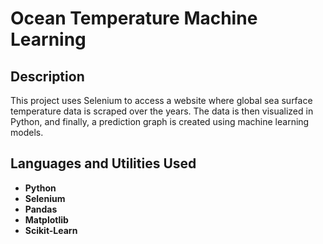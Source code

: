 <h1>Ocean Temperature Machine Learning</h1>

<h2>Description</h2>
This project uses Selenium to access a website where global sea surface temperature data is scraped over the years. The data is then visualized in Python, and finally, a prediction graph is created using machine learning models.
<br />

<h2>Languages and Utilities Used</h2>

- <b>Python</b> 
- <b>Selenium</b>
- <b>Pandas</b>
- <b>Matplotlib</b>
- <b>Scikit-Learn</b>
<!--
<h2>Program walk-through:</h2>

<p align="center">
Launch the utility: <br/>
<img src="https://i.imgr.com/62TgaWL.png" height="80%" width="80%" alt="Disk Sanitization Steps"/>
<br />
<br />
Enter the number of passes: <br/>
<img src="https://i.imgr.com/nCIbXbg.png" height="80%" width="80%" alt="Disk Sanitization Steps"/>
<br />
<br />
</p>

<!--
 ```diff
- text in red
+ text in green
! text in orange
# text in gray
@@ text in purple (and bold)@@
```
--!>
